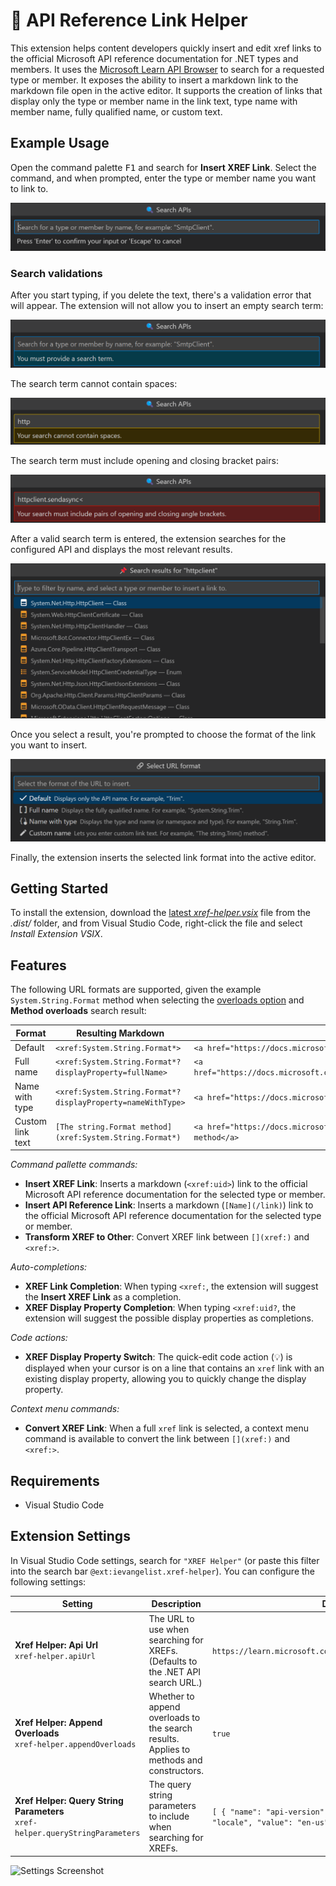 # 🔗 API Reference Link Helper

This extension helps content developers quickly insert and edit xref links to the official Microsoft API reference documentation for .NET types and members. It uses the [Microsoft Learn API Browser](https://learn.microsoft.com/api/apibrowser/dotnet/search) to search for a requested type or member. It exposes the ability to insert a markdown link to the markdown file open in the active editor. It supports the creation of links that display only the type or member name in the link text, type name with member name, fully qualified name, or custom text.

## Example Usage

Open the command palette <kbd>F1</kbd> and search for **Insert XREF Link**. Select the command, and when prompted, enter the type or member name you want to link to.

![Insert XREF link](images/command-pallette-insert-xref.png)

### Search validations

After you start typing, if you delete the text, there's a validation error that will appear. The extension will not allow you to insert an empty search term:

![Empty](images/command-pallette-insert-xref-validation-empty.png)

The search term cannot contain spaces:

![Spaces](images/command-pallette-insert-xref-validation-space.png)

The search term must include opening and closing bracket pairs:

![Brackets](images/command-pallette-insert-xref-validation-brackets.png)

After a valid search term is entered, the extension searches for the configured API and displays the most relevant results.

![Results](images/command-pallette-insert-xref-results.png)

Once you select a result, you're prompted to choose the format of the link you want to insert.

![URL formats](images/command-pallette-insert-xref-all-formats.png)

Finally, the extension inserts the selected link format into the active editor.

## Getting Started

To install the extension, download the [latest _xref-helper.vsix_](https://github.com/IEvangelist/xref-helper/blob/main/dist/xref-helper.vsix) file from the _.dist/_ folder, and from Visual Studio Code, right-click the file and select _Install Extension VSIX_.

## Features

The following URL formats are supported, given the example `System.String.Format` method when selecting the [overloads option](#overloads-option) and **Method overloads** search result:

| Format | Resulting Markdown | Example HTML |
|--|--|--|
| Default | `<xref:System.String.Format*>` | `<a href="https://docs.microsoft.com/dotnet/api/system.string.format">Format</a>` |
| Full name | `<xref:System.String.Format*?displayProperty=fullName>` | `<a href="https://docs.microsoft.com/dotnet/api/system.string.format">System.String.Format</a>` |
| Name with type | `<xref:System.String.Format*?displayProperty=nameWithType>` | `<a href="https://docs.microsoft.com/dotnet/api/system.string.format">String.Format</a>` |
| Custom link text | `[The string.Format method](xref:System.String.Format*)` | `<a href="https://docs.microsoft.com/dotnet/api/system.string.format">The string.Format method</a>` |

_Command pallette commands:_

- **Insert XREF Link**: Inserts a markdown (`<xref:uid>`) link to the official Microsoft API reference documentation for the selected type or member.
- **Insert API Reference Link**: Inserts a markdown (`[Name](/link)`) link to the official Microsoft API reference documentation for the selected type or member.
- **Transform XREF to Other**: Convert XREF link between `[](xref:)` and `<xref:>`.

_Auto-completions:_

- **XREF Link Completion**: When typing `<xref:`, the extension will suggest the **Insert XREF Link** as a completion.
- **XREF Display Property Completion**: When typing `<xref:uid?`, the extension will suggest the possible display properties as completions.

_Code actions:_

- **XREF Display Property Switch**: The quick-edit code action (💡) is displayed when your cursor is on a line that contains an `xref` link with an existing display property, allowing you to quickly change the display property.

_Context menu commands:_

- **Convert XREF Link**: When a full `xref` link is selected, a context menu command is available to convert the link between `[](xref:)` and `<xref:>`.

## Requirements

- Visual Studio Code

## Extension Settings

In Visual Studio Code settings, search for `"XREF Helper"` (or paste this filter into the search bar `@ext:ievangelist.xref-helper`). You can configure the following settings:

| Setting | Description | Default |
|--|--|--|
| **Xref Helper: Api Url** <br/> `xref-helper.apiUrl` | The URL to use when searching for XREFs. (Defaults to the .NET API search URL.) | `https://learn.microsoft.com/api/apibrowser/dotnet/search` |
| <a name="overloads-option" />**Xref Helper: Append Overloads** <br/> `xref-helper.appendOverloads` | Whether to append overloads to the search results. Applies to methods and constructors. | `true` |
| **Xref Helper: Query String Parameters** <br/> `xref-helper.queryStringParameters` | The query string parameters to include when searching for XREFs. | `[ { "name": "api-version", "value": "0.2" }, { "name": "locale", "value": "en-us" } ]` |

![Settings Screenshot](images/settings.png)
